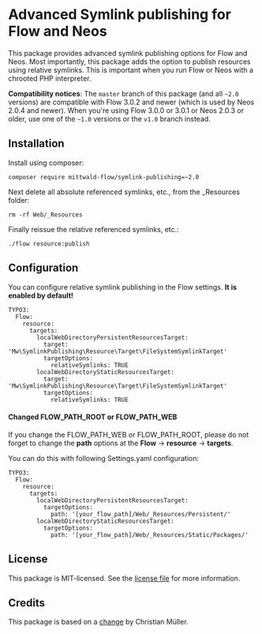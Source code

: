 Advanced Symlink publishing for Flow and Neos
=============================================

This package provides advanced symlink publishing options for Flow and Neos.
Most importantly, this package adds the option to publish resources using relative symlinks.
This is important when you run Flow or Neos with a chrooted PHP interpreter.

**Compatibility notices**: The `master` branch of this package (and all `~2.0`
versions) are compatible with Flow 3.0.2 and newer (which is used by
Neos 2.0.4 and newer). When you're using Flow 3.0.0 or 3.0.1 or Neos 2.0.3 or
older, use one of the `~1.0` versions or the `v1.0` branch instead.

Installation
------------

Install using composer:

    composer require mittwald-flow/symlink-publishing=~2.0

Next delete all absolute referenced symlinks, etc., from the _Resources folder:

    rm -rf Web/_Resources

Finally reissue the relative referenced symlinks, etc.:

    ./flow resource:publish

Configuration
-------------

You can configure relative symlink publishing in the Flow settings.
**It is enabled by default!**

	TYPO3:
	  Flow:
		resource:
		  targets:
			localWebDirectoryPersistentResourcesTarget:
			  target: 'Mw\SymlinkPublishing\Resource\Target\FileSystemSymlinkTarget'
			  targetOptions:
				relativeSymlinks: TRUE
			localWebDirectoryStaticResourcesTarget:
			  target: 'Mw\SymlinkPublishing\Resource\Target\FileSystemSymlinkTarget'
			  targetOptions:
				relativeSymlinks: TRUE


#### Changed FLOW_PATH_ROOT or FLOW_PATH_WEB

If you change the FLOW_PATH_WEB or FLOW_PATH_ROOT, please do not forget to change the **path** options at the **Flow** -> **resource** -> **targets**.

You can do this with following Settings.yaml configuration:

	TYPO3:
	  Flow:
		resource:
		  targets:
			localWebDirectoryPersistentResourcesTarget:
			  targetOptions:
				path: '[your_flow_path]/Web/_Resources/Persistent/'
			localWebDirectoryStaticResourcesTarget:
			  targetOptions:
				path: '[your_flow_path]/Web/_Resources/Static/Packages/'

License
-------

This package is MIT-licensed. See the [license file](LICENSE) for more information.

Credits
-------

This package is based on a [change](https://review.typo3.org/30519) by Christian Müller.
